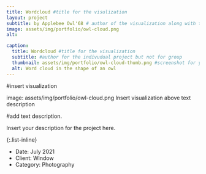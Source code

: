 ```yaml
---
title: Wordcloud #title for the visulization
layout: project
subtitle: by Applebee Owl'68 # author of the visualization along with the class year 
image: assets/img/portfolio/owl-cloud.png
alt:

caption:
  title: Wordcloud #title for the visualization
  subtitle: #author for the indivudual project but not for group
  thumbnail: assets/img/portfolio/owl-cloud-thumb.png #screenshot for your visualization. 
  alt: Word cloud in the shape of an owl
---
```


#insert visualization 

image: assets/img/portfolio/owl-cloud.png
Insert visualization above text description

#add text description. 

Insert your description for the project here.

{:.list-inline}
- Date: July 2021
- Client: Window
- Category: Photography
